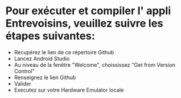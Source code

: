 # Pour exécuter et compiler l' appli Entrevoisins, veuillez suivre les étapes suivantes:

- Récupérez le lien de ce répertoire Github
- Lancez Android Studio
- Au niveau de la fenêtre "Welcome", choississez "Get from Version Control"
- Renseignez le lien Github
- Valider
- Executez sur votre Hardware Emulator locale
